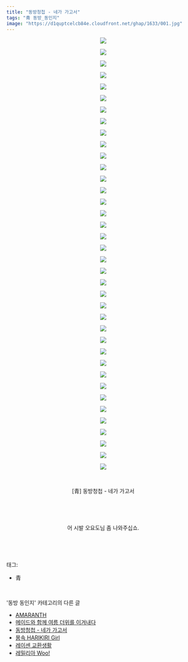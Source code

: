 ```yaml
---
title: "동방청첩 - 네가 가고서"
tags: "青 동방_동인지"
image: "https://d1quptcelcb84e.cloudfront.net/ghap/1633/001.jpg"
---
```

<div class="article">
<p style="text-align: center; clear: none; float: none;"><img src="{{ site.imgserver8 }}/ghap/1633/001.jpg"/></p>
<p style="text-align: center; clear: none; float: none;"><img src="{{ site.imgserver8 }}/ghap/1633/002.jpg"/></p>
<p style="text-align: center; clear: none; float: none;"><img src="{{ site.imgserver8 }}/ghap/1633/003.jpg"/></p>
<p style="text-align: center; clear: none; float: none;"><img src="{{ site.imgserver8 }}/ghap/1633/004.jpg"/></p>
<p style="text-align: center; clear: none; float: none;"><img src="{{ site.imgserver8 }}/ghap/1633/005.jpg"/></p>
<p style="text-align: center; clear: none; float: none;"><img src="{{ site.imgserver8 }}/ghap/1633/006.jpg"/></p>
<p style="text-align: center; clear: none; float: none;"><img src="{{ site.imgserver8 }}/ghap/1633/007.jpg"/></p>
<p style="text-align: center; clear: none; float: none;"><img src="{{ site.imgserver8 }}/ghap/1633/008.jpg"/></p>
<p style="text-align: center; clear: none; float: none;"><img src="{{ site.imgserver8 }}/ghap/1633/009.jpg"/></p>
<p style="text-align: center; clear: none; float: none;"><img src="{{ site.imgserver8 }}/ghap/1633/010.jpg"/></p>
<p style="text-align: center; clear: none; float: none;"><img src="{{ site.imgserver8 }}/ghap/1633/011.jpg"/></p>
<p style="text-align: center; clear: none; float: none;"><img src="{{ site.imgserver8 }}/ghap/1633/012.jpg"/></p>
<p style="text-align: center; clear: none; float: none;"><img src="{{ site.imgserver8 }}/ghap/1633/013.jpg"/></p>
<p style="text-align: center; clear: none; float: none;"><img src="{{ site.imgserver8 }}/ghap/1633/014.jpg"/></p>
<p style="text-align: center; clear: none; float: none;"><img src="{{ site.imgserver8 }}/ghap/1633/015.jpg"/></p>
<p style="text-align: center; clear: none; float: none;"><img src="{{ site.imgserver8 }}/ghap/1633/016.jpg"/></p>
<p style="text-align: center; clear: none; float: none;"><img src="{{ site.imgserver8 }}/ghap/1633/017.jpg"/></p>
<p style="text-align: center; clear: none; float: none;"><img src="{{ site.imgserver8 }}/ghap/1633/018.jpg"/></p>
<p style="text-align: center; clear: none; float: none;"><img src="{{ site.imgserver8 }}/ghap/1633/019.jpg"/></p>
<p style="text-align: center; clear: none; float: none;"><img src="{{ site.imgserver8 }}/ghap/1633/020.jpg"/></p>
<p style="text-align: center; clear: none; float: none;"><img src="{{ site.imgserver8 }}/ghap/1633/021.jpg"/></p>
<p style="text-align: center; clear: none; float: none;"><img src="{{ site.imgserver8 }}/ghap/1633/022.jpg"/></p>
<p style="text-align: center; clear: none; float: none;"><img src="{{ site.imgserver8 }}/ghap/1633/023.jpg"/></p>
<p style="text-align: center; clear: none; float: none;"><img src="{{ site.imgserver8 }}/ghap/1633/024.jpg"/></p>
<p style="text-align: center; clear: none; float: none;"><img src="{{ site.imgserver8 }}/ghap/1633/025.jpg"/></p>
<p style="text-align: center; clear: none; float: none;"><img src="{{ site.imgserver8 }}/ghap/1633/026.jpg"/></p>
<p style="text-align: center; clear: none; float: none;"><img src="{{ site.imgserver8 }}/ghap/1633/027.jpg"/></p>
<p style="text-align: center; clear: none; float: none;"><img src="{{ site.imgserver8 }}/ghap/1633/028.jpg"/></p>
<p style="text-align: center; clear: none; float: none;"><img src="{{ site.imgserver8 }}/ghap/1633/029.jpg"/></p>
<p style="text-align: center; clear: none; float: none;"><img src="{{ site.imgserver8 }}/ghap/1633/030.jpg"/></p>
<p style="text-align: center; clear: none; float: none;"><img src="{{ site.imgserver8 }}/ghap/1633/031.jpg"/></p>
<p style="text-align: center; clear: none; float: none;"><img src="{{ site.imgserver8 }}/ghap/1633/032.jpg"/></p>
<p style="text-align: center; clear: none; float: none;"><img src="{{ site.imgserver8 }}/ghap/1633/033.jpg"/></p>
<p style="text-align: center; clear: none; float: none;"><img src="{{ site.imgserver8 }}/ghap/1633/034.jpg"/></p>
<p style="text-align: center; clear: none; float: none;"><img src="{{ site.imgserver8 }}/ghap/1633/035.jpg"/></p>
<p style="text-align: center; clear: none; float: none;"><img src="{{ site.imgserver8 }}/ghap/1633/036.jpg"/></p>
<p style="text-align: center; clear: none; float: none;"><img src="{{ site.imgserver8 }}/ghap/1633/037.jpg"/></p>
<p style="text-align: center; clear: none; float: none;"><img src="{{ site.imgserver8 }}/ghap/1633/038.jpg"/></p>
<p style="text-align: center; clear: none; float: none;"><br/></p>
<p style="text-align: center; clear: none; float: none;">[青] 동방청첩 - 네가 가고서</p>
<p style="text-align: center; clear: none; float: none;"><br/></p>
<p style="text-align: center; clear: none; float: none;"><br/></p>
<p style="text-align: center; clear: none; float: none;">어 시발 오요도님 좀 나와주십쇼.</p>
<p><br/></p>
</div><br/>
<div class="tagTrail">
<p>태그: </p>
<ul>
<li>青</li>
</ul>
</div><br/>
<div class="another">
<p>'동방 동인지' 카테고리의 다른 글</p>
<ul>
<li><a href="/ghap_1635">AMARANTH</a></li>
<li><a href="/ghap_1634">메이드와 함께 여름 더위를 이겨내다</a></li>
<li><a href="/ghap_1633">동방청첩 - 네가 가고서</a></li>
<li><a href="/ghap_1632">묭속 HARIKIRI Girl</a></li>
<li><a href="/ghap_1631">레이센 교환생활</a></li>
<li><a href="/ghap_1630">레밀리아 Woo!</a></li>
</ul>
</div><br/>
<div class="cb_module cb_fluid">
<div class="cb_wrt cb_profile">
</div><!-- commentList close -->
</div><br/>

